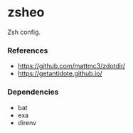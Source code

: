 # zsheo
Zsh config.

### References

* https://github.com/mattmc3/zdotdir/
* https://getantidote.github.io/

### Dependencies

* bat
* exa
* direnv
